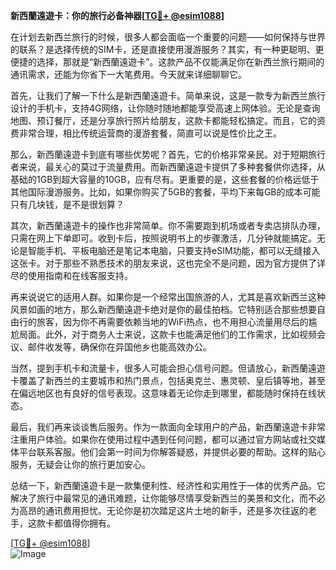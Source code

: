 **新西蘭遠遊卡：你的旅行必备神器[[TG💪+ @esim1088](https://t.me/s/esim1088)]**

在计划去新西兰旅行的时候，很多人都会面临一个重要的问题——如何保持与世界的联系？是选择传统的SIM卡，还是直接使用漫游服务？其实，有一种更聪明、更便捷的选择，那就是“新西蘭遠遊卡”。这款产品不仅能满足你在新西兰旅行期间的通讯需求，还能为你省下一大笔费用。今天就来详细聊聊它。

首先，让我们了解一下什么是新西蘭遠遊卡。简单来说，这是一款专为新西兰旅行设计的手机卡，支持4G网络，让你随时随地都能享受高速上网体验。无论是查询地图、预订餐厅，还是分享旅行照片给朋友，这款卡都能轻松搞定。而且，它的资费非常合理，相比传统运营商的漫游套餐，简直可以说是性价比之王。

那么，新西蘭遠遊卡到底有哪些优势呢？首先，它的价格非常亲民。对于短期旅行者来说，最关心的莫过于流量费用。而新西蘭遠遊卡提供了多种套餐供你选择，从基础的1GB到超大容量的10GB，应有尽有。更重要的是，这些套餐的价格远低于其他国际漫游服务。比如，如果你购买了5GB的套餐，平均下来每GB的成本可能只有几块钱，是不是很划算？

其次，新西蘭遠遊卡的操作也非常简单。你不需要跑到机场或者专卖店排队办理，只需在网上下单即可。收到卡后，按照说明书上的步骤激活，几分钟就能搞定。无论是智能手机、平板电脑还是笔记本电脑，只要支持eSIM功能，都可以无缝接入这张卡。对于那些不熟悉技术的朋友来说，这也完全不是问题，因为官方提供了详尽的使用指南和在线客服支持。

再来说说它的适用人群。如果你是一个经常出国旅游的人，尤其是喜欢新西兰这种风景如画的地方，那么新西蘭遠遊卡绝对是你的最佳拍档。它特别适合那些想要自由行的旅客，因为你不再需要依赖当地的WiFi热点，也不用担心流量用尽后的尴尬局面。此外，对于商务人士来说，这款卡也能满足他们的工作需求，比如视频会议、邮件收发等，确保你在异国他乡也能高效办公。

当然，提到手机卡和流量卡，很多人可能会担心信号问题。但请放心，新西蘭遠遊卡覆盖了新西兰的主要城市和热门景点，包括奥克兰、惠灵顿、皇后镇等地，甚至在偏远地区也有良好的信号表现。这意味着无论你走到哪里，都能随时保持在线状态。

最后，我们再来谈谈售后服务。作为一款面向全球用户的产品，新西蘭遠遊卡非常注重用户体验。如果你在使用过程中遇到任何问题，都可以通过官方网站或社交媒体平台联系客服。他们会第一时间为你解答疑惑，并提供必要的帮助。这样的贴心服务，无疑会让你的旅行更加安心。

总结一下，新西蘭遠遊卡是一款集便利性、经济性和实用性于一体的优秀产品。它解决了旅行中最常见的通讯难题，让你能够尽情享受新西兰的美景和文化，而不必为高昂的通讯费用担忧。无论你是初次踏足这片土地的新手，还是多次往返的老手，这款卡都值得你拥有。

[[TG💪+ @esim1088](https://t.me/s/esim1088)]  
![Image](https://i.postimg.cc/4NQfJmqS/Snipaste-2025-05-13-00-14-12.png)